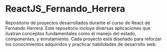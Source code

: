 # ReactJS_Fernando_Herrera
Repositorio de proyectos desarrollados durante el curso de React de Fernando Herrera. Este repositorio incluye diversas aplicaciones que ilustran conceptos fundamentales como el manejo del estado, componentes, y enrutamiento. Cada proyecto está diseñado para reforzar los conocimientos adquiridos y practicar habilidades de desarrollo web.
